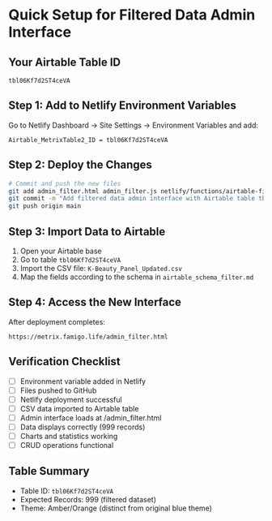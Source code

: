 # Quick Setup for Filtered Data Admin Interface

## Your Airtable Table ID
```
tbl06Kf7d2ST4ceVA
```

## Step 1: Add to Netlify Environment Variables

Go to Netlify Dashboard → Site Settings → Environment Variables and add:

```
Airtable_MetrixTable2_ID = tbl06Kf7d2ST4ceVA
```

## Step 2: Deploy the Changes

```bash
# Commit and push the new files
git add admin_filter.html admin_filter.js netlify/functions/airtable-filter.js
git commit -m "Add filtered data admin interface with Airtable table tbl06Kf7d2ST4ceVA"
git push origin main
```

## Step 3: Import Data to Airtable

1. Open your Airtable base
2. Go to table `tbl06Kf7d2ST4ceVA`
3. Import the CSV file: `K-Beauty_Panel_Updated.csv`
4. Map the fields according to the schema in `airtable_schema_filter.md`

## Step 4: Access the New Interface

After deployment completes:
```
https://metrix.famigo.life/admin_filter.html
```

## Verification Checklist
- [ ] Environment variable added in Netlify
- [ ] Files pushed to GitHub
- [ ] Netlify deployment successful
- [ ] CSV data imported to Airtable table
- [ ] Admin interface loads at /admin_filter.html
- [ ] Data displays correctly (999 records)
- [ ] Charts and statistics working
- [ ] CRUD operations functional

## Table Summary
- Table ID: `tbl06Kf7d2ST4ceVA`
- Expected Records: 999 (filtered dataset)
- Theme: Amber/Orange (distinct from original blue theme)